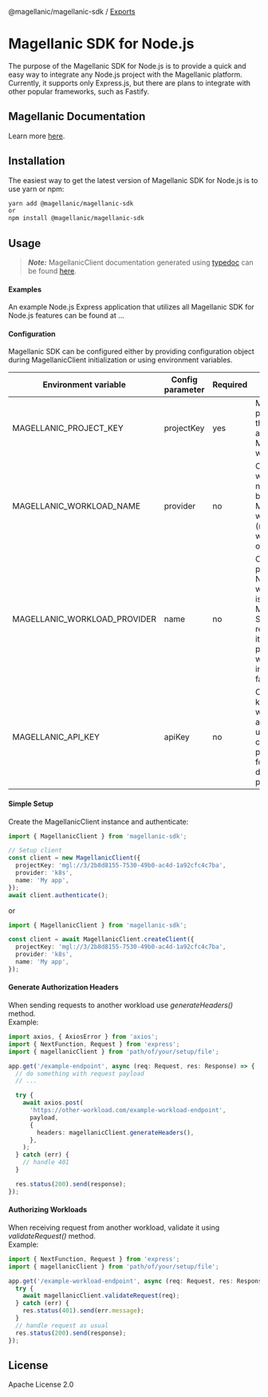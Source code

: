 @magellanic/magellanic-sdk / [Exports](modules.md)

# Magellanic SDK for Node.js

The purpose of the Magellanic SDK for Node.js is to provide a quick and easy way to integrate any Node.js project with the Magellanic platform. Currently, it supports only Express.js, but there are plans to integrate with other popular frameworks, such as Fastify.

## Magellanic Documentation

Learn more [here](https://docs.magellanic.ai).

## Installation

The easiest way to get the latest version of Magellanic SDK for Node.js is to use yarn or npm:

```bash
yarn add @magellanic/magellanic-sdk
or
npm install @magellanic/magellanic-sdk
```

## Usage

> _**Note:**_ MagellanicClient documentation generated using [typedoc](https://github.com/TypeStrong/typedoc) can be found [here](docs/classes/MagellanicClient.md).

#### Examples

An example Node.js Express application that utilizes all Magellanic SDK for Node.js features can be found at ...

#### Configuration

Magellanic SDK can be configured either by providing configuration object during MagellanicClient initialization or using environment variables.

| Environment variable         | Config parameter | Required | Description                                                                                                                                               |
|------------------------------|------------------|----------|-----------------------------------------------------------------------------------------------------------------------------------------------------------|
| MAGELLANIC_PROJECT_KEY       | projectKey       | yes      | Magellanic project key that is available in Magellanic web app                                                                                            |
| MAGELLANIC_WORKLOAD_NAME     | provider         | no       | Optional workload name that will be shown in Magellanic web app (random uuid will be used otherwise)                                                      |
| MAGELLANIC_WORKLOAD_PROVIDER | name             | no       | Optional provider type. Not required when apiKey is provided. Magellanic SDK will resolve it on its own, but providing it will make initialization faster |
| MAGELLANIC_API_KEY           | apiKey           | no       | Optional API key. Required when not authenticating using any cloud provider (e.g. for development purposes)                                               |

#### Simple Setup

Create the MagellanicClient instance and authenticate:

```ts
import { MagellanicClient } from 'magellanic-sdk';

// Setup client
const client = new MagellanicClient({
  projectKey: 'mgl://3/2b8d8155-7530-49b0-ac4d-1a92cfc4c7ba',
  provider: 'k8s',
  name: 'My app',
});
await client.authenticate();
```

or

```ts
import { MagellanicClient } from 'magellanic-sdk';

const client = await MagellanicClient.createClient({
  projectKey: 'mgl://3/2b8d8155-7530-49b0-ac4d-1a92cfc4c7ba',
  provider: 'k8s',
  name: 'My app',
});
```

#### Generate Authorization Headers

When sending requests to another workload use _generateHeaders()_ method. <br>
Example:

```ts
import axios, { AxiosError } from 'axios';
import { NextFunction, Request } from 'express';
import { magellanicClient } from 'path/of/your/setup/file';

app.get('/example-endpoint', async (req: Request, res: Response) => {
  // do something with request payload
  // ...

  try {
    await axios.post(
      'https://other-workload.com/example-workload-endpoint',
      payload,
      {
        headers: magellanicClient.generateHeaders(),
      },
    );
  } catch (err) {
    // handle 401
  }

  res.status(200).send(response);
});
```

#### Authorizing Workloads

When receiving request from another workload, validate it using _validateRequest()_ method. <br>
Example:

```ts
import { NextFunction, Request } from 'express';
import { magellanicClient } from 'path/of/your/setup/file';

app.get('/example-workload-endpoint', async (req: Request, res: Response) => {
  try {
    await magellanicClient.validateRequest(req);
  } catch (err) {
    res.status(401).send(err.message);
  }
  // handle request as usual
  res.status(200).send(response);
});
```

## License

Apache License 2.0
